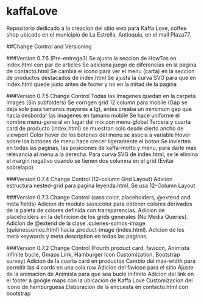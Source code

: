 # kaffaLove

Repositorio dedicado a la creacion del sitio web para Kaffa Love, coffee shop ubicado en el municipio de La Estrella, Antioquia, en el mall Plaza77.



##Change Control and Versioning

###Version 0.7.6 (Pre-entrega3)
    Se ajusta la seccion de HowTos en index.html con par de articles
    Se adiciona juego de diferencias en la pagina de contacto.html
    Se cambia el icono para ver el menu (carta) en la seccion de productos destacados de index.html
    Se ajusta la curva SVG para que en index.html quede justo antes de footer y no en la mitad de la pagina


###Version 0.7.5 Change Control
    Todas las Imagenes quedan en la carpeta Images (Sin subfolders)
    Se corrigen grid 12 column para mobile (Gap se deja solo para tamanos mayores a lg), antes creaba un mimimum gap que hacia desbordar las imagenes en tamano mobile
    Se hace uniforme el nombre menu-general en lugar del mix con menu-global
    Tercera y cuarta card de producto (index.html) se muestran solo desde cierto ancho de viewport
    Color hover de los botones del menu se asocia a variable
    Hover sobre los botones de menu hace crecer ligeramente el boton
    Se invierten en todas las paginas, las posiciones de kaffa-motto y menu, para darle mas relevancia al menu a la derecha.
    Para curva SVG de index.html, se le elimina el margin negativo cuando se tienen dos columna en el grid (Evitar sobrelapo)

###Version 0.7.4 Change Control (12-column Grid Layout)
    Adicion estructura nested-grid para pagina leyenda.html. Se usa 12-Column Layout
    

###Version 0.7.3 Change Control (sass:color, placeholders, @extend and meta fields)
    Adicion de modulo sass:color para obtener colores derivados de la paleta de colores definida con transparencias.
    Adicion de placeholders en la definicion de los grids generales (No Media Queries).
    Adicion de @extend de la clase .quienes-somos-image (quienessomos.html) hacia .product-image (index.html).
    Adicion de los meta keywords y meta description en todas las paginas.


###Version 0.7.2 Change Control (Fourth product card, favicon, Animista infinite bucle, Gmaps Link, Hamburger Icon Customization, Bootstrap survey)
    Adicion de la cuarta card en productos
    Cambio del max-width para permitir las 4 cards en una sola row
    Adicion del favicon para el sitio
    Ajuste de la animacion de Animista para que sea bucle inifinito
    Adicion del link en el footer a google maps con la ubicacion de Kaffa Love
    Customizacion del icono de hamburguesa
    Elaboracion de la encuesta en contacto.html con bootstrap
